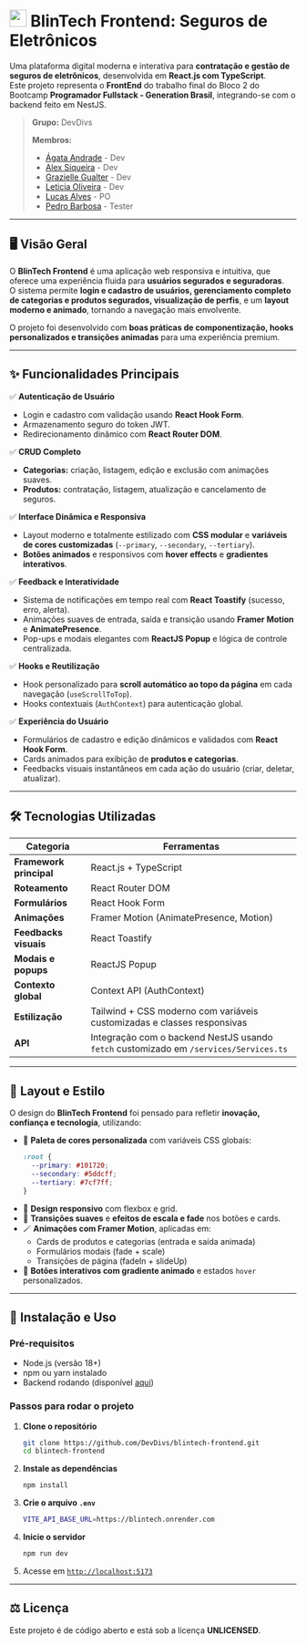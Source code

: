 # <img src="https://i.imgur.com/zIJTbdo.png" width="30px"> BlinTech Frontend: Seguros de Eletrônicos  

Uma plataforma digital moderna e interativa para **contratação e gestão de seguros de eletrônicos**, desenvolvida em **React.js com TypeScript**.  
Este projeto representa o **FrontEnd** do trabalho final do Bloco 2 do Bootcamp **Programador Fullstack - Generation Brasil**, integrando-se com o backend feito em NestJS.  

> **Grupo:** DevDivs  
>
> **Membros:**  
> - [Ágata Andrade](https://github.com/Agataandrade) - Dev
> - [Alex Siqueira](https://github.com/alex-sqls) - Dev  
> - [Grazielle Gualter](https://github.com/grazielle30) - Dev  
> - [Leticia Oliveira](https://github.com/Santos-Leticia) - Dev  
> - [Lucas Alves](https://github.com/RaideriSpace) - PO  
> - [Pedro Barbosa](https://github.com/KarpaTech) - Tester  

---

## 🖥️ Visão Geral  

O **BlinTech Frontend** é uma aplicação web responsiva e intuitiva, que oferece uma experiência fluida para **usuários segurados e seguradoras**.  
O sistema permite **login e cadastro de usuários, gerenciamento completo de categorias e produtos segurados, visualização de perfis**, e um **layout moderno e animado**, tornando a navegação mais envolvente.  

O projeto foi desenvolvido com **boas práticas de componentização, hooks personalizados e transições animadas** para uma experiência premium.  

---

## ✨ Funcionalidades Principais  

✅ **Autenticação de Usuário**  
- Login e cadastro com validação usando **React Hook Form**.  
- Armazenamento seguro do token JWT.  
- Redirecionamento dinâmico com **React Router DOM**.  

✅ **CRUD Completo**  
- **Categorias:** criação, listagem, edição e exclusão com animações suaves.  
- **Produtos:** contratação, listagem, atualização e cancelamento de seguros.  

✅ **Interface Dinâmica e Responsiva**  
- Layout moderno e totalmente estilizado com **CSS modular** e **variáveis de cores customizadas** (`--primary`, `--secondary`, `--tertiary`).  
- **Botões animados** e responsivos com **hover effects** e **gradientes interativos**.  

✅ **Feedback e Interatividade**  
- Sistema de notificações em tempo real com **React Toastify** (sucesso, erro, alerta).  
- Animações suaves de entrada, saída e transição usando **Framer Motion** e **AnimatePresence**.  
- Pop-ups e modais elegantes com **ReactJS Popup** e lógica de controle centralizada.  

✅ **Hooks e Reutilização**  
- Hook personalizado para **scroll automático ao topo da página** em cada navegação (`useScrollToTop`).  
- Hooks contextuais (`AuthContext`) para autenticação global.  

✅ **Experiência do Usuário**  
- Formulários de cadastro e edição dinâmicos e validados com **React Hook Form**.  
- Cards animados para exibição de **produtos e categorias**.  
- Feedbacks visuais instantâneos em cada ação do usuário (criar, deletar, atualizar).  

---

## 🛠️ Tecnologias Utilizadas  

| Categoria | Ferramentas |
|------------|-------------|
| **Framework principal** | React.js + TypeScript |
| **Roteamento** | React Router DOM |
| **Formulários** | React Hook Form |
| **Animações** | Framer Motion (AnimatePresence, Motion) |
| **Feedbacks visuais** | React Toastify |
| **Modais e popups** | ReactJS Popup |
| **Contexto global** | Context API (AuthContext) |
| **Estilização** | Tailwind + CSS moderno com variáveis customizadas e classes responsivas |
| **API** | Integração com o backend NestJS usando `fetch` customizado em `/services/Services.ts` |

---

## 🎨 Layout e Estilo  

O design do **BlinTech Frontend** foi pensado para refletir **inovação, confiança e tecnologia**, utilizando:  

- 🎨 **Paleta de cores personalizada** com variáveis CSS globais:
  ```css
  :root {
    --primary: #101720;
    --secondary: #5ddcff;
    --tertiary: #7cf7ff;
  }
  ```
- 🧭 **Design responsivo** com flexbox e grid.  
- 🔄 **Transições suaves** e **efeitos de escala e fade** nos botões e cards.  
- 🪄 **Animações com Framer Motion**, aplicadas em:
  - Cards de produtos e categorias (entrada e saída animada)
  - Formulários modais (fade + scale)
  - Transições de página (fadeIn + slideUp)
- 💫 **Botões interativos com gradiente animado** e estados `hover` personalizados.  

---

## 🚀 Instalação e Uso  

### **Pré-requisitos**
- Node.js (versão 18+)
- npm ou yarn instalado
- Backend rodando (disponível [aqui](https://blintech.onrender.com/swagger#/))

### **Passos para rodar o projeto**

1. **Clone o repositório**
   ```bash
   git clone https://github.com/DevDivs/blintech-frontend.git
   cd blintech-frontend
   ```

2. **Instale as dependências**
   ```bash
   npm install
   ```

3. **Crie o arquivo `.env`**
   ```bash
   VITE_API_BASE_URL=https://blintech.onrender.com
   ```

4. **Inicie o servidor**
   ```bash
   npm run dev
   ```

5. Acesse em [`http://localhost:5173`](http://localhost:5173)

---

## ⚖️ Licença  

Este projeto é de código aberto e está sob a licença **UNLICENSED**.
